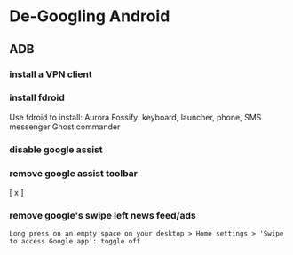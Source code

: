 # De-Googling Android

## ADB
### install a VPN client
### install fdroid
Use fdroid to install:
Aurora
Fossify: keyboard, launcher, phone, SMS messenger
Ghost commander

### disable google assist
### remove google assist toolbar
[ x ]
### remove google's swipe left news feed/ads
    Long press on an empty space on your desktop > Home settings > 'Swipe to access Google app': toggle off 